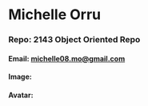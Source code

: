 # Michelle Orru
### Repo: 2143 Object Oriented Repo
#### Email: michelle08.mo@gmail.com
#### Image: 
#### Avatar:
